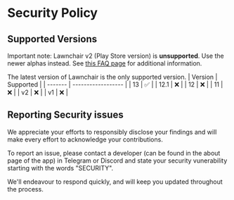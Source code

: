 # Security Policy

## Supported Versions
Important note: Lawnchair v2 (Play Store version) is **unsupported**. Use the newer alphas instead. See [this FAQ page](https://lawnchair.app/faq#do-you-still-support-the-play-store-version) for additional information.

The latest version of Lawnchair is the only supported version.
| Version | Supported          |
| ------- | ------------------ |
| 13      | :white_check_mark: |
| 12.1    | :x:                |
| 12      | :x:                |
| 11      | :x:                |
| v2      | :x:                |
| v1      | :x:                |

## Reporting Security issues
We appreciate your efforts to responsibly disclose your findings and will make every effort to acknowledge your contributions.

To report an issue, please contact a developer (can be found in the about page of the app) in Telegram or Discord and state your security vunerability starting with the words "SECURITY".

We'll endeavour to respond quickly, and will keep you updated throughout the process.
